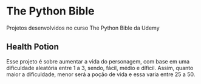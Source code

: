 # The Python Bible
Projetos desenvolvidos no curso The Python Bible da Udemy

## Health Potion

Esse projeto é sobre aumentar a vida do personagem, com base em uma dificuldade aleatória entre 1 a 3, sendo, fácil, médio e díficil. Assim, quanto maior a dificuldade, menor será a poção de vida e essa varia entre 25 a 50.
